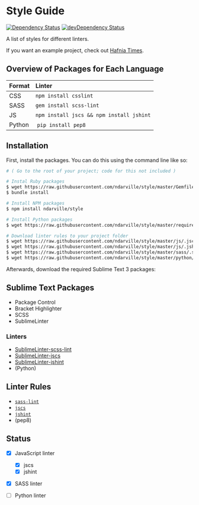 Style Guide
===========
[![Dependency Status](https://gemnasium.com/ndarville/style.svg)](https://gemnasium.com/ndarville/style) [![devDependency Status](https://david-dm.org/ndarville/style/dev-status.svg)](https://david-dm.org/ndarville/style#info=devDependencies)

A list of styles for different linters.

If you want an example project, check out [Hafnia Times][hafnia].

Overview of Packages for Each Language
--------------------------------------
 Format | Linter
:-------|:-----------------------------------------
 CSS    | `npm install csslint`
 SASS   | `gem install scss-lint`
 JS     | `npm install jscs && npm install jshint`
 Python | `pip install pep8`

Installation
------------
First, install the packages. You can do this using the command line like so:

```sh
# ( Go to the root of your project; code for this not included )

# Instal Ruby packages
$ wget https://raw.githubusercontent.com/ndarville/style/master/Gemfile
$ bundle install

# Install NPM packages
$ npm install ndarville/style

# Install Python packages
$ wget https://raw.githubusercontent.com/ndarville/style/master/requirements.txt

# Download linter rules to your project folder
$ wget https://raw.githubusercontent.com/ndarville/style/master/js/.jscsrc
$ wget https://raw.githubusercontent.com/ndarville/style/master/js/.jshintrc
$ wget https://raw.githubusercontent.com/ndarville/style/master/sass/.scss-lint.yml
$ wget https://raw.githubusercontent.com/ndarville/style/master/python/.pep8
```

Afterwards, download the required Sublime Text 3 packages:

Sublime Text Packages
---------------------
* Package Control
* Bracket Highlighter
* SCSS
* SublimeLinter

### Linters ###
* [SublimeLinter-scss-lint](https://github.com/attenzione/SublimeLinter-scss-lint)
* [SublimeLinter-jscs](https://github.com/SublimeLinter/SublimeLinter-jscs)
* [SublimeLinter-jshint](https://github.com/SublimeLinter/SublimeLinter-jshint)
* (Python)

Linter Rules
------------
* [`sass-lint`](https://github.com/causes/scss-lint/blob/master/lib/scss_lint/linter/README.md)
* [`jscs`](http://jscs.info/rules)
* [`jshint`](http://jshint.com/docs/options/)
* (pep8)

Status
------
- [x] JavaScript linter
    - [x] jscs
    - [x] jshint
- [x] SASS linter
- [ ] Python linter


[hafnia]: https://github.com/hafniatimes/hafniatimes.github.io
